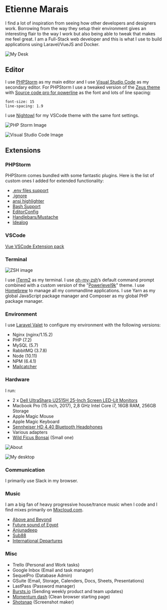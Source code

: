 # Etienne Marais

I find a lot of inspiration from seeing how other developers and designers work. Borrowing from the way they setup their environment gives an interesting flair to the way I work but also being able to tweak that makes me feel great. I am a Full-Stack web developer and this is what I use to build applications using Laravel/VueJS and Docker.

![My Desk](images/desk.png)

## Editor

I use [PHPStorm](https://www.jetbrains.com/phpstorm) as my main editor and I use [Visual Studio Code](https://code.visualstudio.com/) as my secondary editor. For PHPStorm I use a tweaked version of the [Zeus theme](http://www.phpstorm-themes.com/theme/zeus) with [Source code pro for powerline](https://github.com/powerline/fonts/tree/master/SourceCodePro) as the font and lots of line spacing:  

    font-size: 15
    line-spacing: 1.9

I use [Nightowl](https://github.com/sdras/night-owl-vscode-theme) for my VSCode theme with the same font settings.

![PHP Storm Image](images/phpstorm.png)

![Visual Studio Code Image](images/vscode.png)

## Extensions

### PHPStorm

PHPStorm comes bundled with some fantastic plugins. Here is the list of custom ones I added for extended functionality:

* [.env files support](https://plugins.jetbrains.com/plugin/9525--env-files-support)
* [.ignore](http://ignore.hsz.mobi/)
* [ansi highlighter](https://plugins.jetbrains.com/plugin/9707-ansi-highlighter)
* [Bash Support](https://plugins.jetbrains.com/plugin/4230-bashsupport)
* [EditorConfig](https://editorconfig.org/)
* [Handlebars/Mustache](https://github.com/dmarcotte/idea-handlebars)
* [Idealog](https://github.com/JetBrains/ideolog/wiki/Custom-Log-Formats)

### VSCode

[Vue VSCode Extension pack](https://github.com/sdras/vue-vscode-extensionpack)

### Terminal

![ZSH image](images/zsh.png)

I use [iTerm2](https://iterm2.com/) as my terminal. I use [oh-my-zsh](https://github.com/robbyrussell/oh-my-zsh)’s default command prompt combined with a custom version of the "[Powerlevel9k](https://github.com/bhilburn/powerlevel9k)" theme. I use [Homebrew](https://brew.sh/) to manage all my commandline applications. I use Yarn as my global JavaScript package manager and Composer as my global PHP package manager.

### Environment

I use [Laravel Valet](https://github.com/laravel/valet) to configure my environment with the following versions:

* Nginx (nginx/1.15.2)
* PHP (7.2)
* MySQL (5.7)
* RabbitMQ (3.7.8)
* Node (10.11)
* NPM (6.4.1)
* [Mailcatcher](https://mailcatcher.me/)

### Hardware

I run:

* 2 x [Dell UltraSharp U2515H 25-Inch Screen LED-Lit Monitors](https://www.amazon.com/Dell-UltraSharp-U2515H-25-Inch-LED-Lit/dp/B00SPWPF1O/ref=cm_cr_arp_d_product_top?ie=UTF8)
* Macbook Pro (15 inch, 2017), 2,8 GHz Intel Core i7, 16GB RAM, 256GB Storage
* Apple Magic Mouse
* Apple Magic Keyboard
* [Sennheiser HD 4.40 Bluetooth Headphones](https://www.takealot.com/sennheiser-hd-4-40-bluetooth-headphones/PLID46575631)
* Various adapters
* [Wild Ficus Bonsai](https://www.youtube.com/watch?v=o_biZILzHU4) (Small one)

![About](images/about.png)

![My desktop](images/mac.png)

### Communication

I primarily use Slack in my browser.

### Music

I am a big fan of heavy progressive house/trance music when I code and I find mixes primarily on [Mixcloud.com](http://mixcloud.com/).

* [Above and Beyond](https://www.mixcloud.com/aboveandbeyond/)
* [Future sound of Egypt](https://www.mixcloud.com/alyfila-futuresoundofegypt/)
* [Anjunadeep](https://www.mixcloud.com/anjunadeep/)
* [Sub88](https://www.mixcloud.com/sub88/)
* [International Departures](https://www.mixcloud.com/internationaldepartures/)

### Misc

* Trello (Personal and Work tasks)
* Google Inbox (Email and task manager)
* SequelPro (Database Admin)
* GSuite (Email, Storage, Calenders, Docs, Sheets, Presentations)
* LastPass (Password manager)
* [Bursts.io](http://bursts.io/) (Sending weekly product and team updates)
* [Momentum dash](https://momentumdash.com/) (Clean browser starting page)
* [Shotsnap](https://shotsnapp.com/) (Screenshot maker)
